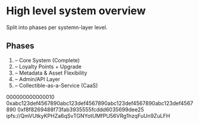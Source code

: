 # High level system overview

Split into phases per systemn-layer level.

## Phases

1. – Core System (Complete)
2. – Loyalty Points + Upgrade
3. – Metadata & Asset Flexibility
4. – Admin/API Layer
5. – Collectible-as-a-Service (CaaS)



000000000000010
0xabc123def4567890abc123def4567890abc123def4567890abc123def4567890
0xf8f8269488f73fab3935555fcddd6035699dee25
ipfs://QmVUtkyKPHZa6qSvTGNYotUMfPU56VRg1hzqFuUn9ZuLFH

                                                                        